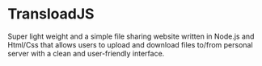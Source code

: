 # TransloadJS
Super light weight and a simple file sharing website written in Node.js and Html/Css that allows users to upload and download files to/from personal server with a clean and user-friendly interface.
